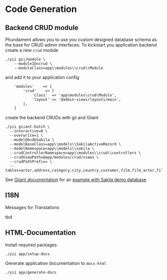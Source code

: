 Code Generation
===============

Backend CRUD module
-------------------

Phundament allows you to use you custom designed database schema as the base for CRUD admin interfaces.
To kickstart you application backend create a new `crud` module

```
./yii gii/module \
    --moduleID=crud \
    --moduleClass=app\\modules\\crud\\Module
```

and add it to your application config

```
    'modules'    => [
        'crud'    => [
            'class'  => 'app\modules\crud\Module',
            'layout' => '@admin-views/layouts/main',
        ],
    ]
```

create the backend CRUDs with gii and Giiant

```
./yii giiant-batch \
  --interactive=0 \
  --overwrite=1 \
  --modelDb=dbSakila \
  --modelBaseClass=app\\models\\SakilaActiveRecord \
  --modelNamespace=app\\models\\sakila \
  --crudControllerNamespace=app\\modules\\crud\\controllers \
  --crudViewPath=@app/modules/crud/views \
  --crudPathPrefix= \
  --tables=actor,address,category,city,country,customer,film,film_actor,film_category,film_text,inventory,language,payment,rental,staff,store
```

See [Giiant documentation](https://github.com/schmunk42/yii2-giiant/blob/master/README.md) for an [example with Sakila demo database](https://github.com/schmunk42/yii2-giiant/blob/master/docs/generate-sakila-backend.md).

I18N
----

Messages for Translations

tbd

HTML-Documentation
------------------

Install required packages

```
./yii app/setup-docs
```

Generate application documentation to `docs-html`

```
./yii app/generate-docs
```


